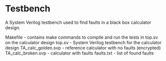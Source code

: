 # Testbench
A System Verilog testbench used to find faults in a black box calculator design.

Makefile - contains make commands to compile and run the tests in top.sv on the calculator design
top.sv - System Verilog testbench for the calculator design
TA_calc_golden.svp - reference calculator with no faults (encrypted)
TA_calc_broken.svp - calculator with faults 
faults.txt - list of found faults
